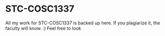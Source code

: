 # STC-COSC1337
All my work for STC-COSC1337 is backed up here. If you plagiarize it, the faculty will know. :) Feel free to look
